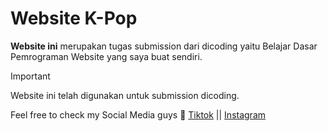 # Website K-Pop
**Website ini** merupakan tugas submission dari dicoding yaitu Belajar Dasar Pemrograman Website yang saya buat sendiri.

> [!IMPORTANT]
> Website ini telah digunakan untuk submission dicoding.

Feel free to check my Social Media guys 🐨
[Tiktok](https://www.tiktok.com/@selotiptip?) || [Instagram](https://instagram.com/di.vayaa?igshid=MzRlODBiNWFlZA%20)